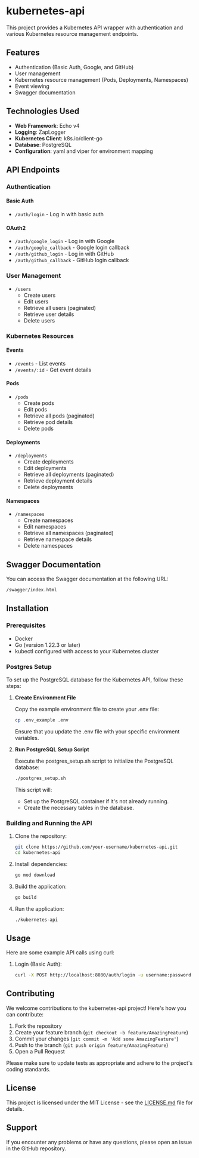 # kubernetes-api

This project provides a Kubernetes API wrapper with authentication and various Kubernetes resource management endpoints.

## Features

- Authentication (Basic Auth, Google, and GitHub)
- User management
- Kubernetes resource management (Pods, Deployments, Namespaces)
- Event viewing
- Swagger documentation

## Technologies Used

- **Web Framework**: Echo v4
- **Logging**: ZapLogger
- **Kubernetes Client**: k8s.io/client-go
- **Database**: PostgreSQL
- **Configuration**: yaml and viper for environment mapping

## API Endpoints

### Authentication

#### Basic Auth

- `/auth/login` - Log in with basic auth

#### OAuth2

- `/auth/google_login` - Log in with Google
- `/auth/google_callback` - Google login callback
- `/auth/github_login` - Log in with GitHub
- `/auth/github_callback` - GitHub login callback

### User Management

- `/users`
  - Create users
  - Edit users
  - Retrieve all users (paginated)
  - Retrieve user details
  - Delete users

### Kubernetes Resources

#### Events

- `/events` - List events
- `/events/:id` - Get event details

#### Pods

- `/pods`
  - Create pods
  - Edit pods
  - Retrieve all pods (paginated)
  - Retrieve pod details
  - Delete pods

#### Deployments

- `/deployments`
  - Create deployments
  - Edit deployments
  - Retrieve all deployments (paginated)
  - Retrieve deployment details
  - Delete deployments

#### Namespaces

- `/namespaces`
  - Create namespaces
  - Edit namespaces
  - Retrieve all namespaces (paginated)
  - Retrieve namespace details
  - Delete namespaces

## Swagger Documentation

You can access the Swagger documentation at the following URL:

```sh
/swagger/index.html
```

## Installation

### Prerequisites

- Docker
- Go (version 1.22.3 or later)
- kubectl configured with access to your Kubernetes cluster

### Postgres Setup

To set up the PostgreSQL database for the Kubernetes API, follow these steps:

1. **Create Environment File**

   Copy the example environment file to create your .env file:

   ```sh
   cp .env_example .env
   ```

   Ensure that you update the .env file with your specific environment variables.

2. **Run PostgreSQL Setup Script**

   Execute the postgres_setup.sh script to initialize the PostgreSQL database:

   ```sh
   ./postgres_setup.sh
   ```

   This script will:
   - Set up the PostgreSQL container if it's not already running.
   - Create the necessary tables in the database.

### Building and Running the API

1. Clone the repository:

   ```sh
   git clone https://github.com/your-username/kubernetes-api.git
   cd kubernetes-api
   ```

2. Install dependencies:

   ```sh
   go mod download
   ```

3. Build the application:

   ```sh
   go build
   ```

4. Run the application:

   ```sh
   ./kubernetes-api
   ```

## Usage

Here are some example API calls using curl:

1. Login (Basic Auth):

   ```sh
   curl -X POST http://localhost:8080/auth/login -u username:password
   ```

## Contributing

We welcome contributions to the kubernetes-api project! Here's how you can contribute:

1. Fork the repository
2. Create your feature branch (`git checkout -b feature/AmazingFeature`)
3. Commit your changes (`git commit -m 'Add some AmazingFeature'`)
4. Push to the branch (`git push origin feature/AmazingFeature`)
5. Open a Pull Request

Please make sure to update tests as appropriate and adhere to the project's coding standards.

## License

This project is licensed under the MIT License - see the [LICENSE.md](LICENSE.md) file for details.

## Support

If you encounter any problems or have any questions, please open an issue in the GitHub repository.
